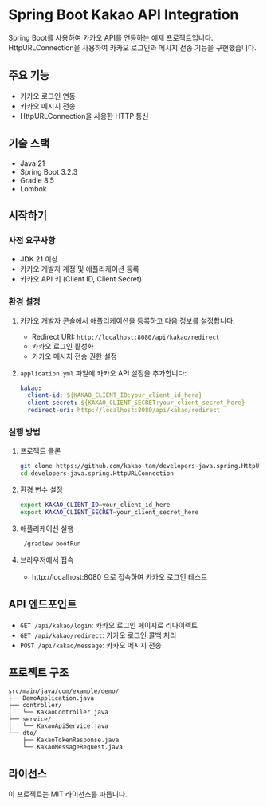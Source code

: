 # Spring Boot Kakao API Integration

Spring Boot를 사용하여 카카오 API를 연동하는 예제 프로젝트입니다. HttpURLConnection을 사용하여 카카오 로그인과 메시지 전송 기능을 구현했습니다.

## 주요 기능

- 카카오 로그인 연동
- 카카오 메시지 전송
- HttpURLConnection을 사용한 HTTP 통신

## 기술 스택

- Java 21
- Spring Boot 3.2.3
- Gradle 8.5
- Lombok

## 시작하기

### 사전 요구사항

- JDK 21 이상
- 카카오 개발자 계정 및 애플리케이션 등록
- 카카오 API 키 (Client ID, Client Secret)

### 환경 설정

1. 카카오 개발자 콘솔에서 애플리케이션을 등록하고 다음 정보를 설정합니다:
   - Redirect URI: `http://localhost:8080/api/kakao/redirect`
   - 카카오 로그인 활성화
   - 카카오 메시지 전송 권한 설정

2. `application.yml` 파일에 카카오 API 설정을 추가합니다:
   ```yaml
   kakao:
     client-id: ${KAKAO_CLIENT_ID:your_client_id_here}
     client-secret: ${KAKAO_CLIENT_SECRET:your_client_secret_here}
     redirect-uri: http://localhost:8080/api/kakao/redirect
   ```

### 실행 방법

1. 프로젝트 클론
   ```bash
   git clone https://github.com/kakao-tam/developers-java.spring.HttpURLConnection.git
   cd developers-java.spring.HttpURLConnection
   ```

2. 환경 변수 설정
   ```bash
   export KAKAO_CLIENT_ID=your_client_id_here
   export KAKAO_CLIENT_SECRET=your_client_secret_here
   ```

3. 애플리케이션 실행
   ```bash
   ./gradlew bootRun
   ```

4. 브라우저에서 접속
   - http://localhost:8080 으로 접속하여 카카오 로그인 테스트

## API 엔드포인트

- `GET /api/kakao/login`: 카카오 로그인 페이지로 리다이렉트
- `GET /api/kakao/redirect`: 카카오 로그인 콜백 처리
- `POST /api/kakao/message`: 카카오 메시지 전송

## 프로젝트 구조

```
src/main/java/com/example/demo/
├── DemoApplication.java
├── controller/
│   └── KakaoController.java
├── service/
│   └── KakaoApiService.java
└── dto/
    ├── KakaoTokenResponse.java
    └── KakaoMessageRequest.java
```

## 라이선스

이 프로젝트는 MIT 라이선스를 따릅니다.
